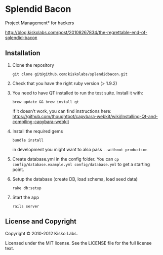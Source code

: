 # Splendid Bacon


Project Management* for hackers

<http://blog.kiskolabs.com/post/20108267834/the-regrettable-end-of-splendid-bacon>

## Installation

1. Clone the repository

    `git clone git@github.com:kiskolabs/splendidbacon.git`

2. Check that you have the right ruby version (> 1.9.2)

3. You need to have QT installed to run the test suite. Install it with:

    `brew update && brew install qt`

    If it doesn't work, you can find instructions here: <https://github.com/thoughtbot/capybara-webkit/wiki/Installing-Qt-and-compiling-capybara-webkit>

4. Install the required gems

    `bundle install`

    in development you might want to also pass `--without production`

5. Create database.yml in the config folder. You can `cp config/database.example.yml config/database.yml` to get a starting point.

6. Setup the database (create DB, load schema, load seed data)

    `rake db:setup`

7. Start the app

    `rails server`

## License and Copyright

Copyright © 2010-2012 Kisko Labs.

Licensed under the MIT license. See the LICENSE file for the full license text.